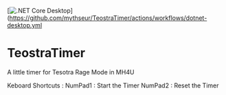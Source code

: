 [![.NET Core Desktop](https://github.com/mythseur/TeostraTimer/actions/workflows/dotnet-desktop.yml/badge.svg)](https://github.com/mythseur/TeostraTimer/actions/workflows/dotnet-desktop.yml

# TeostraTimer
A little timer for Tesotra Rage Mode in MH4U

Keboard Shortcuts : 
NumPad1 : Start the Timer
NumPad2 : Reset the Timer
